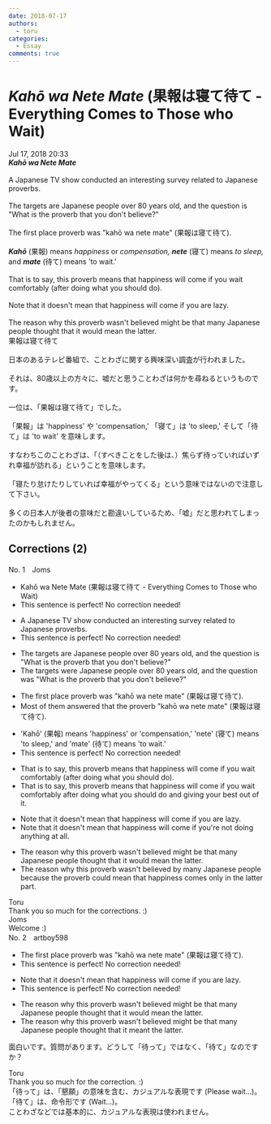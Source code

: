 ```yaml
---
date: 2018-07-17
authors:
  - toru
categories:
  - Essay
comments: true
---
```


# <strong><em>Kahō wa Nete Mate</strong></em> (果報は寝て待て - Everything Comes to Those who Wait)
<div class="date">Jul 17, 2018 20:33</div>
<div id="post"><div id="body_show_ori">
<strong><em>Kahō wa Nete Mate</strong></em><br/><br/>A Japanese TV show conducted an interesting survey related to Japanese proverbs.<br/><br/>The targets are Japanese people over 80 years old, and the question is "What is the proverb that you don't believe?"<br/><br/>The first place proverb was "kahō wa nete mate" (果報は寝て待て).<br/><br/><strong><em>Kahō</em></strong> (果報) means <em>happiness</em> or <em>compensation,</em> <strong><em>nete</em></strong> (寝て) means <em>to sleep,</em> and <strong><em>mate</em></strong> (待て) means 'to wait.'<br/><br/>That is to say, this proverb means that happiness will come if you wait comfortably (after doing what you should do).<br/><br/>Note that it doesn't mean that happiness will come if you are lazy.<br/><br/>The reason why this proverb wasn't believed might be that many Japanese people thought that it would mean the latter.
</div></div>

<!-- more -->

<div id="post_ja"><div id="body_show_mo">
果報は寝て待て<br/><br/>日本のあるテレビ番組で、ことわざに関する興味深い調査が行われました。<br/><br/>それは、80歳以上の方々に、嘘だと思うことわざは何かを尋ねるというものです。<br/><br/>一位は、「果報は寝て待て」でした。<br/><br/>「果報」は 'happiness' や 'compensation,' 「寝て」は 'to sleep,' そして「待て」は 'to wait' を意味します。<br/><br/>すなわちこのことわざは、「（すべきことをした後は、）焦らず待っていればいずれ幸福が訪れる」ということを意味します。<br/><br/>「寝たり怠けたりしていれば幸福がやってくる」という意味ではないので注意して下さい。<br/><br/>多くの日本人が後者の意味だと勘違いしているため、「嘘」だと思われてしまったのかもしれません。
</div></div>

## Corrections (2)
<div id="block"><div class="first_name"> No. 1　<span class="just_name">Joms</span></div><div id="block2">
<ul class="correction_field">
<li class="incorrect">Kahō wa Nete Mate (果報は寝て待て - Everything Comes to Those who Wait)</li>
<li class="corrected perfect">This sentence is perfect! No correction needed!</li>
</ul>
<ul class="correction_field">
<li class="incorrect">A Japanese TV show conducted an interesting survey related to Japanese proverbs.</li>
<li class="corrected perfect">This sentence is perfect! No correction needed!</li>
</ul>
<ul class="correction_field">
<li class="incorrect">The targets are Japanese people over 80 years old, and the question is "What is the proverb that you don't believe?"</li>
<li class="corrected correct">
The targets were Japanese people over 80 years old, and the question was "What is the proverb that you don't believe?"
</li>
</ul>
<ul class="correction_field">
<li class="incorrect">The first place proverb was "kahō wa nete mate" (果報は寝て待て).</li>
<li class="corrected correct">
Most of them answered that the proverb "kahō wa nete mate" (果報は寝て待て).
</li>
</ul>
<ul class="correction_field">
<li class="incorrect">'Kahō' (果報) means 'happiness' or 'compensation,' 'nete' (寝て) means 'to sleep,' and 'mate' (待て) means 'to wait.'</li>
<li class="corrected perfect">This sentence is perfect! No correction needed!</li>
</ul>
<ul class="correction_field">
<li class="incorrect">That is to say, this proverb means that happiness will come if you wait comfortably (after doing what you should do).</li>
<li class="corrected correct">
That is to say, this proverb means that happiness will come if you wait comfortably after doing what you should do and giving your best out of it.
</li>
</ul>
<ul class="correction_field">
<li class="incorrect">Note that it doesn't mean that happiness will come if you are lazy.</li>
<li class="corrected correct">
Note that it doesn't mean that happiness will come if you're not doing anything at all.
</li>
</ul>
<ul class="correction_field">
<li class="incorrect">The reason why this proverb wasn't believed might be that many Japanese people thought that it would mean the latter.</li>
<li class="corrected correct">
The reason why this proverb wasn't believed by many Japanese people because the proverb could mean that happiness comes only in the latter part.
</li>
</ul>
</div><div class="name"><span class="just_name">Toru</span><br>
Thank you so much for the corrections. :)
</div>
<div class="name"><span class="just_name">Joms</span><br>
Welcome :)
</div>
</div>
<div id="block"><div class="first_name"> No. 2　<span class="just_name">artboy598</span></div><div id="block2">
<ul class="correction_field">
<li class="incorrect">The first place proverb was "kahō wa nete mate" (果報は寝て待て).</li>
<li class="corrected perfect">This sentence is perfect! No correction needed!</li>
</ul>
<ul class="correction_field">
<li class="incorrect">Note that it doesn't mean that happiness will come if you are lazy.</li>
<li class="corrected perfect">This sentence is perfect! No correction needed!</li>
</ul>
<ul class="correction_field">
<li class="incorrect">The reason why this proverb wasn't believed might be that many Japanese people thought that it would mean the latter.</li>
<li class="corrected correct">
The reason why this proverb wasn't believed might be that many Japanese people thought that it meant the latter.
</li>
</ul>
<p class="comment_small">
 面白いです。質問があります。どうして「待って」ではなく、「待て」なのですか？
</p>

</div><div class="name"><span class="just_name">Toru</span><br>
Thank you so much for the correction. :)<br/>「待って」は、「懇願」の意味を含む、カジュアルな表現です (Please wait...)。<br/>「待て」は、命令形です (Wait...)。<br/>ことわざなどでは基本的に、カジュアルな表現は使われません。
</div>
</div>

